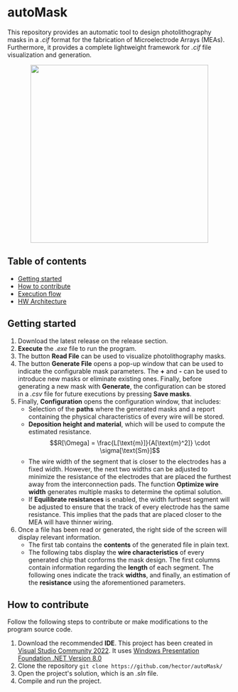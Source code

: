 # autoMask
This repository provides an automatic tool to design photolithography masks in a *.cif* format for the fabrication of Microelectrode Arrays (MEAs). Furthermore, it provides a complete lightweight framework for *.cif* file visualization and generation.

<div align="center">
    <img src="https://github.com/hector/autoMask/main/docs/mask_example.png" width="400">
</div>

## Table of contents
- [Getting started](#getting-started)
- [How to contribute](#how-to-contribute)
- [Execution flow](#execution-flow)
- [HW Architecture](#hw-architecture)

## Getting started
1. Download the latest release on the release section.
2. **Execute** the *.exe* file to run the program. 
1. The button **Read File** can be used to visualize photolithography masks.
2. The button **Generate File** opens a pop-up window that can be used to indicate the configurable mask parameters. The **+** and **-** can be used to introduce new masks or eliminate existing ones. Finally, before generating a new mask with **Generate**, the configuration can be stored in a *.csv* file for future executions by pressing **Save masks**.
3. Finally, **Configuration** opens the configuration window, that includes: 
    - Selection of the **paths** where the generated masks and a report containing the physical characteristics of every wire will be stored. 
    - **Deposition height and material**, which will be used to compute the estimated resistance.
    $$R[\Omega] = \frac{L[\text{m}]}{A[\text{m}^2]} \cdot \sigma[\text{Sm}]$$
    - The wire width of the segment that is closer to the electrodes has a fixed width. However, the next two widths can be adjusted to minimize the resistance of the electrodes that are placed the furthest away from the interconnection pads. The function **Optimize wire width** generates multiple masks to determine the optimal solution.
    - If **Equilibrate resistances** is enabled, the width furthest segment will be adjusted to ensure that the track of every electrode has the same resistance. This implies that the pads that are placed closer to the MEA will have thinner wiring.
4. Once a file has been read or generated, the right side of the screen will display relevant information.
    - The first tab contains the **contents** of the generated file in plain text.
    - The following tabs display the **wire characteristics** of every generated chip that conforms the mask design. The first columns contain information regarding the **length** of each segment. The following ones indicate the  track **widths**, and finally, an estimation of the **resistance** using the aforementioned parameters.

## How to contribute
Follow the following steps to contribute or make modifications to the program source code. 
1. Download the recommended **IDE**. This project has been created in [Visual Studio Community 2022](https://visualstudio.microsoft.com/). It uses [Windows Presentation Foundation .NET Version 8.0](https://learn.microsoft.com/en-us/dotnet/desktop/wpf/overview/?view=netdesktop-8.0)
2. Clone the repository ```git clone https://github.com/hector/autoMask/```
3. Open the project's solution, which is an *.sln* file.
4. Compile and run the project.